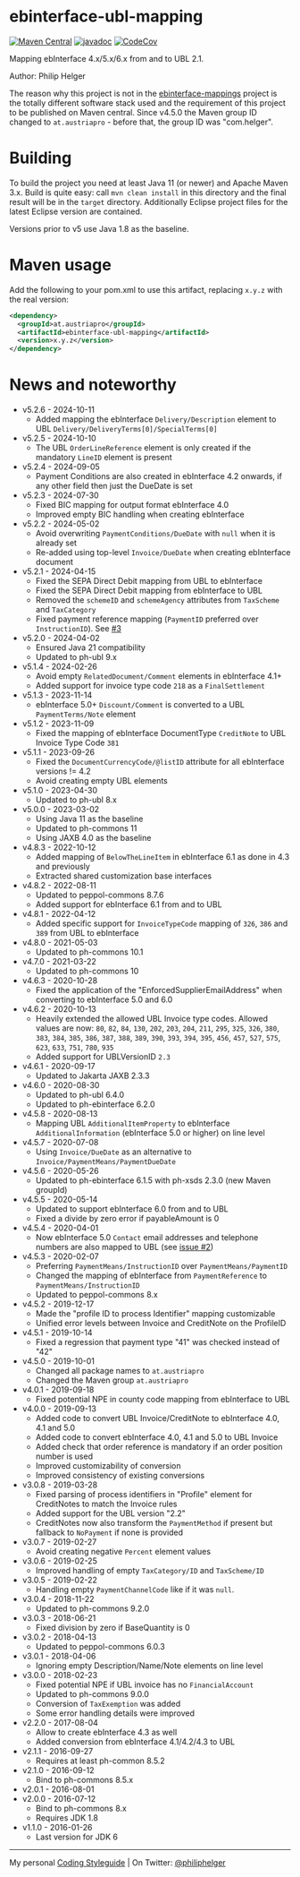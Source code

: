 # ebinterface-ubl-mapping

[![Maven Central](https://maven-badges.herokuapp.com/maven-central/at.austriapro/ebinterface-ubl-mapping/badge.svg)](https://maven-badges.herokuapp.com/maven-central/at.austriapro/ebinterface-ubl-mapping) 
[![javadoc](https://javadoc.io/badge2/at.austriapro/ebinterface-ubl-mapping/javadoc.svg)](https://javadoc.io/doc/at.austriapro/ebinterface-ubl-mapping)
[![CodeCov](https://codecov.io/gh/austriapro/ebinterface-ubl-mapping/branch/master/graph/badge.svg)](https://codecov.io/gh/austriapro/ebinterface-ubl-mapping)

Mapping ebInterface 4.x/5.x/6.x from and to UBL 2.1.

Author: Philip Helger

The reason why this project is not in the [ebinterface-mappings](https://github.com/austriapro/ebinterface-mappings) project is the totally different software stack used and the requirement of this project to be published on Maven central. 
Since v4.5.0 the Maven group ID changed to `at.austriapro` - before that, the group ID was "com.helger".

# Building

To build the project you need at least Java 11 (or newer) and Apache Maven 3.x. Build is quite easy: call `mvn clean install` in this directory and the final result will be in the `target` directory.
Additionally Eclipse project files for the latest Eclipse version are contained.

Versions prior to v5 use Java 1.8 as the baseline.

# Maven usage

Add the following to your pom.xml to use this artifact, replacing `x.y.z` with the real version:

```xml
<dependency>
  <groupId>at.austriapro</groupId>
  <artifactId>ebinterface-ubl-mapping</artifactId>
  <version>x.y.z</version>
</dependency>
```

# News and noteworthy

* v5.2.6 - 2024-10-11
    * Added mapping the ebInterface `Delivery/Description` element to UBL `Delivery/DeliveryTerms[0]/SpecialTerms[0]`
* v5.2.5 - 2024-10-10
    * The UBL `OrderLineReference` element is only created if the mandatory `LineID` element is present
* v5.2.4 - 2024-09-05
    * Payment Conditions are also created in ebInterface 4.2 onwards, if any other field then just the DueDate is set
* v5.2.3 - 2024-07-30
    * Fixed BIC mapping for output format ebInterface 4.0
    * Improved empty BIC handling when creating ebInterface
* v5.2.2 - 2024-05-02
    * Avoid overwriting `PaymentConditions/DueDate` with `null` when it is already set
    * Re-added using top-level `Invoice/DueDate` when creating ebInterface document
* v5.2.1 - 2024-04-15
    * Fixed the SEPA Direct Debit mapping from UBL to ebInterface
    * Fixed the SEPA Direct Debit mapping from ebInterface to UBL
    * Removed the `schemeID` and `schemeAgency` attributes from `TaxScheme` and `TaxCategory`
    * Fixed payment reference mapping (`PaymentID` preferred over `InstructionID`). See [#3](https://github.com/austriapro/ebinterface-ubl-mapping/issues/3)
* v5.2.0 - 2024-04-02
    * Ensured Java 21 compatibility
    * Updated to ph-ubl 9.x
* v5.1.4 - 2024-02-26
    * Avoid empty `RelatedDocument/Comment` elements in ebInterface 4.1+
    * Added support for invoice type code `218` as a `FinalSettlement`
* v5.1.3 - 2023-11-14
    * ebInterface 5.0+ `Discount/Comment` is converted to a UBL `PaymentTerms/Note` element
* v5.1.2 - 2023-11-09
    * Fixed the mapping of ebInterface DocumentType `CreditNote` to UBL Invoice Type Code `381`
* v5.1.1 - 2023-09-26
    * Fixed the `DocumentCurrencyCode/@listID` attribute for all ebInterface versions != 4.2
    * Avoid creating empty UBL elements
* v5.1.0 - 2023-04-30
    * Updated to ph-ubl 8.x
* v5.0.0 - 2023-03-02
    * Using Java 11 as the baseline
    * Updated to ph-commons 11
    * Using JAXB 4.0 as the baseline
* v4.8.3 - 2022-10-12
    * Added mapping of `BelowTheLineItem` in ebInterface 6.1 as done in 4.3 and previously
    * Extracted shared customization base interfaces
* v4.8.2 - 2022-08-11
    * Updated to peppol-commons 8.7.6
    * Added support for ebInterface 6.1 from and to UBL
* v4.8.1 - 2022-04-12
    * Added specific support for `InvoiceTypeCode` mapping of `326`, `386` and `389` from UBL to ebInterface
* v4.8.0 - 2021-05-03
    * Updated to ph-commons 10.1
* v4.7.0 - 2021-03-22
    * Updated to ph-commons 10
* v4.6.3 - 2020-10-28
    * Fixed the application of the "EnforcedSupplierEmailAddress" when converting to ebInterface 5.0 and 6.0
* v4.6.2 - 2020-10-13
    * Heavily extended the allowed UBL Invoice type codes. Allowed values are now: `80`, `82`, `84`, `130`, `202`, `203`, `204`, `211`, `295`, `325`, `326`, `380`, `383`, `384`, `385`, `386`, `387`, `388`, `389`, `390`, `393`, `394`, `395`, `456`, `457`, `527`, `575`, `623`, `633`, `751`, `780`, `935`
    * Added support for UBLVersionID `2.3`
* v4.6.1 - 2020-09-17
    * Updated to Jakarta JAXB 2.3.3
* v4.6.0 - 2020-08-30
    * Updated to ph-ubl 6.4.0
    * Updated to ph-ebinterface 6.2.0
* v4.5.8 - 2020-08-13
    * Mapping UBL `AdditionalItemProperty` to ebInterface `AdditionalInformation` (ebInterface 5.0 or higher) on line level
* v4.5.7 - 2020-07-08
    * Using `Invoice/DueDate` as an alternative to `Invoice/PaymentMeans/PaymentDueDate`
* v4.5.6 - 2020-05-26
    * Updated to ph-ebinterface 6.1.5 with ph-xsds 2.3.0 (new Maven groupId)
* v4.5.5 - 2020-05-14
    * Updated to support ebInterface 6.0 from and to UBL
    * Fixed a divide by zero error if payableAmount is 0
* v4.5.4 - 2020-04-01
    * Now ebInterface 5.0 `Contact` email addresses and telephone numbers are also mapped to UBL (see [issue #2](https://github.com/austriapro/ebinterface-ubl-mapping/issues/2))
* v4.5.3 - 2020-02-07
    * Preferring `PaymentMeans/InstructionID` over `PaymentMeans/PaymentID`
    * Changed the mapping of ebInterface from `PaymentReference` to `PaymentMeans/InstructionID`
    * Updated to peppol-commons 8.x
* v4.5.2 - 2019-12-17
    * Made the "profile ID to process Identifier" mapping customizable
    * Unified error levels between Invoice and CreditNote on the ProfileID
* v4.5.1 - 2019-10-14
    * Fixed a regression that payment type "41" was checked instead of "42"
* v4.5.0 - 2019-10-01
    * Changed all package names to `at.austriapro`
    * Changed the Maven group `at.austriapro`
* v4.0.1 - 2019-09-18
    * Fixed potential NPE in county code mapping from ebInterface to UBL
* v4.0.0 - 2019-09-13
    * Added code to convert UBL Invoice/CreditNote to ebInterface 4.0, 4.1 and 5.0
    * Added code to convert ebInterface 4.0, 4.1 and 5.0 to UBL Invoice
    * Added check that order reference is mandatory if an order position number is used
    * Improved customizability of conversion
    * Improved consistency of existing conversions
* v3.0.8 - 2019-03-28
    * Fixed parsing of process identifiers in "Profile" element for CreditNotes to match the Invoice rules
    * Added support for the UBL version "2.2"
    * CreditNotes now also transform the `PaymentMethod` if present but fallback to `NoPayment` if none is provided
* v3.0.7 - 2019-02-27
    * Avoid creating negative `Percent` element values
* v3.0.6 - 2019-02-25
    * Improved handling of empty `TaxCategory/ID` and `TaxScheme/ID`
* v3.0.5 - 2019-02-22
    * Handling empty `PaymentChannelCode` like if it was `null`.
* v3.0.4 - 2018-11-22
    * Updated to ph-commons 9.2.0
* v3.0.3 - 2018-06-21
    * Fixed division by zero if BaseQuantity is 0
* v3.0.2 - 2018-04-13
    * Updated to peppol-commons 6.0.3
* v3.0.1 - 2018-04-06
    * Ignoring empty Description/Name/Note elements on line level
* v3.0.0 - 2018-02-23
    * Fixed potential NPE if UBL invoice has no `FinancialAccount`
    * Updated to ph-commons 9.0.0 
    * Conversion of `TaxExemption` was added
    * Some error handling details were improved
* v2.2.0 - 2017-08-04
    * Allow to create ebInterface 4.3 as well
    * Added conversion from ebInterface 4.1/4.2/4.3 to UBL
* v2.1.1 - 2016-09-27
    * Requires at least ph-common 8.5.2
* v2.1.0 - 2016-09-12
    * Bind to ph-commons 8.5.x
* v2.0.1 - 2016-08-01  
* v2.0.0 - 2016-07-12
    * Bind to ph-commons 8.x
    * Requires JDK 1.8
* v1.1.0 - 2016-01-26
    * Last version for JDK 6    

---

My personal [Coding Styleguide](https://github.com/phax/meta/blob/master/CodingStyleguide.md) |
On Twitter: <a href="https://twitter.com/philiphelger">@philiphelger</a>